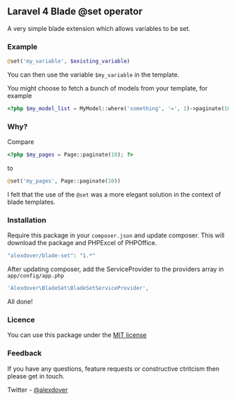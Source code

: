 ## Laravel 4 Blade @set operator

A very simple blade extension which allows variables to be set.

### Example

```php
@set('my_variable', $existing_variable)
```

You can then use the variable `$my_variable` in the template.

You might choose to fetch a bunch of models from your template, for example

```php
<?php $my_model_list = MyModel::where('something', '=', 1)->paginate(10); ?>
```

### Why?

Compare

```php
<?php $my_pages = Page::paginate(10); ?>
```

to

```php
@set('my_pages', Page::paginate(10))
```

I felt that the use of the `@set` was a more elegant solution in the context of blade templates.

### Installation

Require this package in your `composer.json` and update composer. This will download the package and PHPExcel of PHPOffice.

```php
"alexdover/blade-set": "1.*"
```

After updating composer, add the ServiceProvider to the providers array in `app/config/app.php`

```php
'Alexdover\BladeSet\BladeSetServiceProvider',
```

All done!

### Licence
 
You can use this package under the [MIT license](http://opensource.org/licenses/MIT)

### Feedback

If you have any questions, feature requests or constructive ctritcism then please get in touch.

Twitter - [@alexdover](http://twitter.com/alexdover)